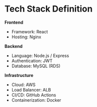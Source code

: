 # Tech Stack Definition

**Frontend**
- Framework: React
- Hosting: Nginx

**Backend**
- Language: Node.js / Express
- Authentication: JWT
- Database: MySQL (RDS)

**Infrastructure**
- Cloud: AWS
- Load Balancer: ALB
- CI/CD: GitHub Actions
- Containerization: Docker

